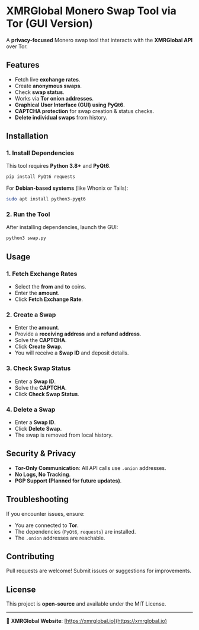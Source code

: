 # XMRGlobal Monero Swap Tool via Tor (GUI Version)

A **privacy-focused** Monero swap tool that interacts with the **XMRGlobal API** over Tor.

## Features
- Fetch live **exchange rates**.
- Create **anonymous swaps**.
- Check **swap status**.
- Works via **Tor onion addresses**.
- **Graphical User Interface (GUI) using PyQt6**.
- **CAPTCHA protection** for swap creation & status checks.
- **Delete individual swaps** from history.

## Installation

### **1. Install Dependencies**
This tool requires **Python 3.8+** and **PyQt6**.

```bash
pip install PyQt6 requests
```

For **Debian-based systems** (like Whonix or Tails):
```bash
sudo apt install python3-pyqt6
```

### **2. Run the Tool**
After installing dependencies, launch the GUI:
```bash
python3 swap.py
```

## Usage

### **1. Fetch Exchange Rates**
- Select the **from** and **to** coins.
- Enter the **amount**.
- Click **Fetch Exchange Rate**.

### **2. Create a Swap**
- Enter the **amount**.
- Provide a **receiving address** and a **refund address**.
- Solve the **CAPTCHA**.
- Click **Create Swap**.
- You will receive a **Swap ID** and deposit details.

### **3. Check Swap Status**
- Enter a **Swap ID**.
- Solve the **CAPTCHA**.
- Click **Check Swap Status**.

### **4. Delete a Swap**
- Enter a **Swap ID**.
- Click **Delete Swap**.
- The swap is removed from local history.

## Security & Privacy
- **Tor-Only Communication**: All API calls use `.onion` addresses.
- **No Logs, No Tracking**.
- **PGP Support (Planned for future updates)**.

## Troubleshooting
If you encounter issues, ensure:
- You are connected to **Tor**.
- The dependencies (`PyQt6`, `requests`) are installed.
- The `.onion` addresses are reachable.

## Contributing
Pull requests are welcome! Submit issues or suggestions for improvements.

## License
This project is **open-source** and available under the MIT License.

---
🔗 **XMRGlobal Website**: [https://xmrglobal.io](https://xmrglobal.io)
